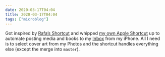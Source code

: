 ```yaml
---
date: 2020-03-17T04:04
title: 2020-03-17T04:04
tags: ["microblog"]
---
```


Got inspired by [Rafa’s Shortcut](https://twitter.com/rafahari/status/1239682156919762946?s=21) and whipped [my own Apple Shortcut](https://www.icloud.com/shortcuts/98ce69a7f59640ce931e45f3d69d2adf) up to automate posting media and books to my [Inbox](https://thismodernweb.com/inbox) from my iPhone. All I need is to select cover art from my Photos and the shortcut handles everything else (except the merge into `master`).
